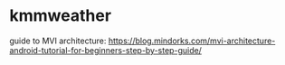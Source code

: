 # kmmweather

guide to MVI architecture: https://blog.mindorks.com/mvi-architecture-android-tutorial-for-beginners-step-by-step-guide/
